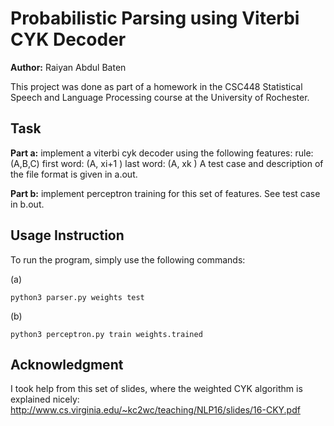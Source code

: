 # Probabilistic Parsing using Viterbi CYK Decoder

**Author:** Raiyan Abdul Baten

This project was done as part of a homework in the CSC448 Statistical Speech and Language Processing course at the University of Rochester.

## Task
**Part a:** implement a viterbi cyk decoder using the following features:
rule: (A,B,C)
first word: (A, xi+1 )
last word: (A, xk )
A test case and description of the file format is given in a.out.

**Part b:** implement perceptron training for this set of features. See test case in b.out.

## Usage Instruction

To run the program, simply use the following commands:

(a)
```
python3 parser.py weights test
```
(b)
```
python3 perceptron.py train weights.trained
```


## Acknowledgment
I took help from this set of slides, where the weighted CYK algorithm is explained nicely: 
http://www.cs.virginia.edu/~kc2wc/teaching/NLP16/slides/16-CKY.pdf
